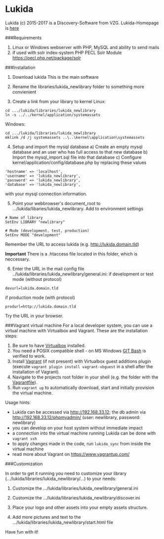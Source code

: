 # Lukida

Lukida (c) 2015-2017 is a Discovery-Software from VZG.
Lukida-Homepage is [here](https://www.lukida.org/)

###Requirements
1) Linux or Windows webserver with PHP, MySQL and ability to send mails
2) if used with solr index-system
   PHP PECL Solr Module https://pecl.php.net/package/solr

###Installation

1) Download lukida
This is the main software 

2) Rename the libraries/lukida_newlibrary folder to something more convienient

3) Create a link from your library to kernel
Linux:
```
cd .../lukida/libraries/lukida_newlibrary
ln -s ../../kernel/application/systemassets
```
Windows:
```
cd .../lukida/libraries/lukida_newlibrary
mklink /d /j systemassets ..\..\kernel\application\systemassets
```

4) Setup and import the mysql database
a) Create an empty mysql database and an user who has full access to that new database
b) Import the mysql_import.sql file into that database
c) Configure kernel/application/config/database.php by replacing these values 
```
'hostname' => 'localhost',
'username' => 'lukida_newlibrary',
'password' => 'lukida_newlibrary',
'database' => 'lukida_newlibrary',
```
with your mysql connection information.

5) Point your webbrowser's document_root to .../lukida/libaries/lukida_newlibrary. Add to environment settings
```
# Name of library
SetEnv LIBRARY "newlibrary"

# Mode (development, test, production)
SetEnv MODE "development"
```
Remember the URL to access lukida (e.g. http://lukida.domain.tld)

**Important**
There is a .htaccess file located in this folder, which is neccessary.

6) Enter the URL in the mail config file ../lukida/libraries/lukida_newlibrary/general.ini:
if development or test mode (without protocol)
```
devurl=lukida.domain.tld
```
if production mode (with protocol)
```
produrl=http://lukida.domain.tld
```

Try the URL in your browser.

###Vagrant virtual machine
For a local developer system, you can use a virtual machine with Virtualbox and Vagrant. These are the installation steps:

1. Be sure to have [Virtualbox](https://www.virtualbox.org/wiki/Downloads) installed.
2. You need a POSIX compatible shell - on MS Windows [GIT Bash](https://git-for-windows.github.io/) is verified to work.
3. Install [Vagrant](https://www.vagrantup.com/downloads.html) (if not present) with Virtualbox guest additions plugin (execute ```vagrant plugin install vagrant-vbguest``` in a shell after the installation of Vagrant).
4. Navigate to the projects root folder in your shell (e.g. the folder with the [Vagrantfile](Vagrantfile)).
5. Run `vagrant up` to automatically download, start and initially provision the virtual machine.

Usage hints:
- Lukida can be accessed via http://192.168.33.12; the db admin via http://192.168.33.12/phpmyadmin/ (user: newlibrary, password: newlibrary)
- you can develop on your host system without immediate impact
- a connection into the virtual machine running Lukida can be done with ```vagrant ssh```
- to apply changes made in the code, run ```lukida_sync``` from inside the virtual machine
- read more about Vagrant on https://www.vagrantup.com/

###Customization

In order to get it running you need to customize your library (.../lukida/libraries/lukida_newlibrary/...) to your needs:

1) Customize the .../lukida/libraries/lukida_newlibrary/general.ini

2) Customize the .../lukida/libraries/lukida_newlibrary/discover.ini

3) Place your logo and other assets into your empty assets structure. 

4) Add more pictures and text to the .../lukida/libraries/lukida_newlibrary/start.html file

Have fun with it!

